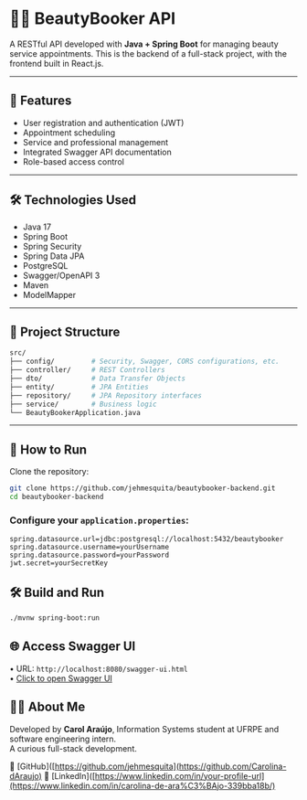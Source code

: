 # 💇‍♀️ BeautyBooker API

A RESTful API developed with **Java + Spring Boot** for managing beauty service appointments. This is the backend of a full-stack project, with the frontend built in React.js.

---

## 🚀 Features

- User registration and authentication (JWT)
- Appointment scheduling
- Service and professional management
- Integrated Swagger API documentation
- Role-based access control

---

## 🛠️ Technologies Used

- Java 17
- Spring Boot
- Spring Security
- Spring Data JPA
- PostgreSQL
- Swagger/OpenAPI 3
- Maven
- ModelMapper

---

## 📁 Project Structure

```bash
src/
├── config/         # Security, Swagger, CORS configurations, etc.
├── controller/     # REST Controllers
├── dto/            # Data Transfer Objects
├── entity/         # JPA Entities
├── repository/     # JPA Repository interfaces
├── service/        # Business logic
└── BeautyBookerApplication.java
```

---

## 🧪 How to Run

Clone the repository:
```bash
git clone https://github.com/jehmesquita/beautybooker-backend.git
cd beautybooker-backend
```
### Configure your `application.properties`:

```properties
spring.datasource.url=jdbc:postgresql://localhost:5432/beautybooker
spring.datasource.username=yourUsername
spring.datasource.password=yourPassword
jwt.secret=yourSecretKey
```

## 🛠️ Build and Run

```bash
./mvnw spring-boot:run
```
## 🌐 Access Swagger UI

• URL: `http://localhost:8080/swagger-ui.html`  
• [Click to open Swagger UI](http://localhost:8080/swagger-ui.html)

## 👩‍💻 About Me

Developed by **Carol Araújo**, Information Systems student at UFRPE and software engineering intern.  
A curious full-stack development.

🔗 [GitHub]([https://github.com/jehmesquita](https://github.com/Carolina-dAraujo)
🔗 [LinkedIn]([https://www.linkedin.com/in/your-profile-url](https://www.linkedin.com/in/carolina-de-ara%C3%BAjo-339bba18b/)
